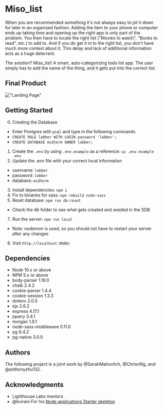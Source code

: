 # Miso_list

When you are recommended something it's not always easy to jot it down for later in an organized fashion. Adding the item to your phone or computer ends up taking time and opening up the right app is only part of the problem. You then have to locate the right list ("Movies to watch", "Books to read", etc.) to add to. And if you do get it in to the right list, you don't have much more context about it. This delay and lack of additional information acts as a huge deterrent.

The solution? Miso_list! A smart, auto-categorizing todo list app. The user simply has to add the name of the thing, and it gets put into the correct list.

## Final Product

!["Landing Page"](https://github.com/SarahMahovlich/miso_list/blob/master/public/images/miso_list_landing.png?raw=true)

## Getting Started

0. Creating the Database
  - Enter Postgres with `psql` and type in the following commands
  - `CREATE ROLE labber WITH LOGIN password 'labber';`
  - `CREATE DATABASE midterm OWNER labber;`
1. Create the `.env` by using `.env.example` as a reference: `cp .env.example .env`
2. Update the .env file with your correct local information 
  - username: `labber` 
  - password: `labber` 
  - database: `midterm`
3. Install dependencies: `npm i`
4. Fix to binaries for sass: `npm rebuild node-sass`
5. Reset database: `npm run db:reset`
  - Check the db folder to see what gets created and seeded in the SDB
7. Run the server: `npm run local`
  - Note: nodemon is used, so you should not have to restart your server after any changes
8. Visit `http://localhost:8080/`

## Dependencies

- Node 10.x or above
- NPM 5.x or above
- body-parser 1.19.0 
- chalk 2.4.2 
- cookie-parser 1.4.4 
- cookie-session 1.3.3 
- dotenv 2.0.0 
- ejs 2.6.2 
- express 4.17.1 
- jquery 3.4.1 
- morgan 1.9.1 
- node-sass-middleware 0.11.0 
- pg 6.4.2 
- pg-native 3.0.0 

## Authors

The following project is a joint work by @SarahMahovlich, @ChrisnNg, and @anthonyzhu132.

## Acknowledgments

* Lighthouse Labs mentors
* @kvirani For his [Node applications Starter skeleton](https://github.com/lighthouse-labs/node-skeleton)

